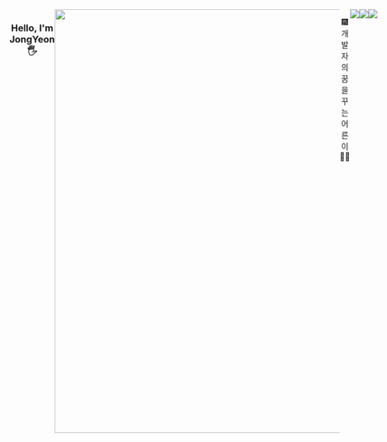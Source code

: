 <div align="center" style="display:flex;" dir="auto">
<h3>Hello, I'm JongYeon 🖐️</h3>
<br>
<img src="http://poot97.dothome.co.kr/TextGenerator/picture/city2.gif" style="width:750px;">
<br>
<br>
<p>🎆 개발자의 꿈을 꾸는 어른이 👨‍💻</p>
<br>
<img src="https://img.shields.io/badge/jjon9__yy-E4405F?style=flat&logo=instagram&logoColor=white">
<img src="https://img.shields.io/badge/poot972@gmail.com-EA4335?style=flat&logo=gmail&logoColor=white">
<br><br>
<img src="https://github-readme-stats.vercel.app/api/top-langs/?username=kimjy97&layout=compact&theme=dark">
</div>

